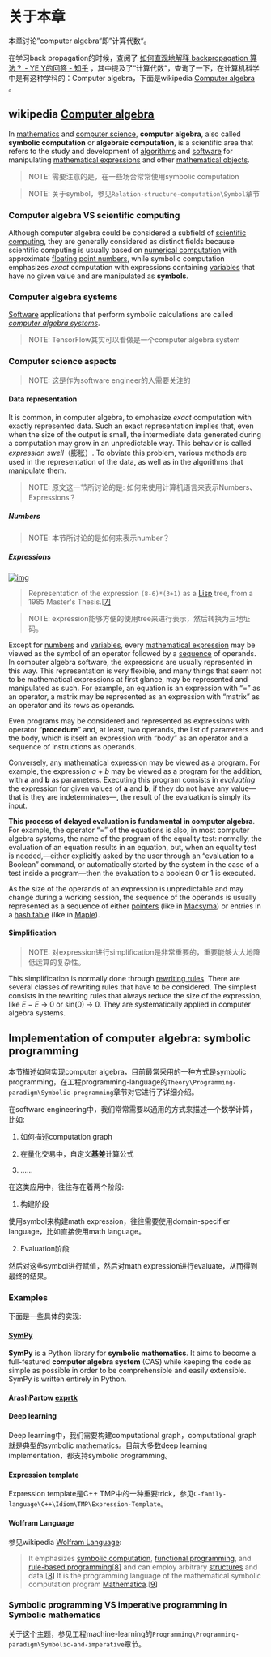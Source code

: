 # 关于本章

本章讨论”computer algebra“即”计算代数“。

在学习back propagation的时候，查阅了 [如何直观地解释 backpropagation 算法？ - YE Y的回答 - 知乎](https://www.zhihu.com/question/27239198/answer/43560763) ，其中提及了“计算代数”，查询了一下，在计算机科学中是有这种学科的：Computer algebra，下面是wikipedia [Computer algebra](https://en.wikipedia.org/wiki/Computer_algebra) 。



## wikipedia [Computer algebra](https://en.wikipedia.org/wiki/Computer_algebra)

In [mathematics](https://en.wikipedia.org/wiki/Mathematics) and [computer science](https://en.wikipedia.org/wiki/Computer_science), **computer algebra**, also called **symbolic computation** or **algebraic computation**, is a scientific area that refers to the study and development of [algorithms](https://en.wikipedia.org/wiki/Algorithm) and [software](https://en.wikipedia.org/wiki/Software) for manipulating [mathematical expressions](https://en.wikipedia.org/wiki/Expression_(mathematics)) and other [mathematical objects](https://en.wikipedia.org/wiki/Mathematical_object). 

> NOTE: 需要注意的是，在一些场合常常使用symbolic computation

> NOTE: 关于symbol，参见`Relation-structure-computation\Symbol`章节

### Computer algebra  VS scientific computing

Although computer algebra could be considered a subfield of [scientific computing](https://en.wikipedia.org/wiki/Scientific_computing), they are generally considered as distinct fields because scientific computing is usually based on [numerical computation](https://en.wikipedia.org/wiki/Numerical_computation) with approximate [floating point numbers](https://en.wikipedia.org/wiki/Floating_point_number), while symbolic computation emphasizes *exact* computation with expressions containing [variables](https://en.wikipedia.org/wiki/Variable_(mathematics)) that have no given value and are manipulated as **symbols**.

### Computer algebra systems

[Software](https://en.wikipedia.org/wiki/Software) applications that perform symbolic calculations are called *[computer algebra systems](https://en.wikipedia.org/wiki/Computer_algebra_system)*.

> NOTE: TensorFlow其实可以看做是一个computer algebra system



### Computer science aspects

> NOTE: 这是作为software engineer的人需要关注的

#### Data representation

It is common, in computer algebra, to emphasize *exact* computation with exactly represented data. Such an exact representation implies that, even when the size of the output is small, the intermediate data generated during a computation may grow in an unpredictable way. This behavior is called *expression swell*（膨胀）. To obviate this problem, various methods are used in the representation of the data, as well as in the algorithms that manipulate them.

> NOTE: 原文这一节所讨论的是: 如何来使用计算机语言来表示Numbers、Expressions？

##### Numbers

> NOTE: 本节所讨论的是如何来表示number？

##### Expressions

[![img](https://upload.wikimedia.org/wikipedia/commons/thumb/e/ef/Cassidy.1985.015.gif/400px-Cassidy.1985.015.gif)](https://en.wikipedia.org/wiki/File:Cassidy.1985.015.gif)

> Representation of the expression `(8-6)*(3+1)` as a [Lisp](https://en.wikipedia.org/wiki/Lisp_(programming_language)) tree, from a 1985 Master's Thesis.[[7\]](https://en.wikipedia.org/wiki/Computer_algebra#cite_note-7)

> NOTE: expression能够方便的使用tree来进行表示，然后转换为三地址码。

Except for [numbers](https://en.wikipedia.org/wiki/Number) and [variables](https://en.wikipedia.org/wiki/Variable_(mathematics)), every [mathematical expression](https://en.wikipedia.org/wiki/Expression_(mathematics)) may be viewed as the symbol of an operator followed by a [sequence](https://en.wikipedia.org/wiki/Sequence) of operands. In computer algebra software, the expressions are usually represented in this way. This representation is very flexible, and many things that seem not to be mathematical expressions at first glance, may be represented and manipulated as such. For example, an equation is an expression with “=” as an operator, a matrix may be represented as an expression with “matrix” as an operator and its rows as operands.



Even programs may be considered and represented as expressions with operator “**procedure**” and, at least, two operands, the list of parameters and the body, which is itself an expression with “body” as an operator and a sequence of instructions as operands. 

Conversely, any mathematical expression may be viewed as a program. For example, the expression *a* + *b* may be viewed as a program for the addition, with **a** and **b** as parameters. Executing this program consists in *evaluating* the expression for given values of **a** and **b**; if they do not have any value—that is they are indeterminates—, the result of the evaluation is simply its input.

**This process of delayed evaluation is fundamental in computer algebra**. For example, the operator “=” of the equations is also, in most computer algebra systems, the name of the program of the equality test: normally, the evaluation of an equation results in an equation, but, when an equality test is needed,—either explicitly asked by the user through an “evaluation to a Boolean” command, or automatically started by the system in the case of a test inside a program—then the evaluation to a boolean 0 or 1 is executed.

As the size of the operands of an expression is unpredictable and may change during a working session, the sequence of the operands is usually represented as a sequence of either [pointers](https://en.wikipedia.org/wiki/Pointer_(computer_programming)) (like in [Macsyma](https://en.wikipedia.org/wiki/Macsyma)) or entries in a [hash table](https://en.wikipedia.org/wiki/Hash_table) (like in [Maple](https://en.wikipedia.org/wiki/Maple_(software))).



#### Simplification

> NOTE: 对expression进行simplification是非常重要的，重要能够大大地降低运算的复杂性。

This simplification is normally done through [rewriting rules](https://en.wikipedia.org/wiki/Rewriting). There are several classes of rewriting rules that have to be considered. The simplest consists in the rewriting rules that always reduce the size of the expression, like *E* − *E* → 0 or sin(0) → 0. They are systematically applied in computer algebra systems.

## Implementation of computer algebra: symbolic programming 

本节描述如何实现computer algebra，目前最常采用的一种方式是symbolic programming，在工程programming-language的`Theory\Programming-paradigm\Symbolic-programming`章节对它进行了详细介绍。

在software engineering中，我们常常需要以通用的方式来描述一个数学计算，比如: 

1) 如何描述computation graph

2) 在量化交易中，自定义**基差**计算公式

3) ......

在这类应用中，往往存在着两个阶段:

1) 构建阶段

使用symbol来构建math expression，往往需要使用domain-specifier language，比如直接使用math language。

2) Evaluation阶段

然后对这些symbol进行赋值，然后对math expression进行evaluate，从而得到最终的结果。

### Examples

下面是一些具体的实现: 

#### [SymPy](https://www.sympy.org/en/index.html)

**SymPy** is a Python library for **symbolic mathematics**. It aims to become a full-featured **computer algebra system** (CAS) while keeping the code as simple as possible in order to be comprehensible and easily extensible. SymPy is written entirely in Python.



#### ArashPartow [exprtk](https://github.com/ArashPartow/exprtk)



#### Deep learning

Deep learning中，我们需要构建computational graph，computational graph就是典型的symbolic mathematics。目前大多数deep learning implementation，都支持symbolic programming。

#### Expression template

Expression template是C++ TMP中的一种重要trick，参见`C-family-language\C++\Idiom\TMP\Expression-Template`。

#### Wolfram Language

参见wikipedia [Wolfram Language](https://en.wikipedia.org/wiki/Wolfram_Language): 

> It emphasizes [symbolic computation](https://en.wikipedia.org/wiki/Symbolic_computation), [functional programming](https://en.wikipedia.org/wiki/Functional_programming), and [rule-based programming](https://en.wikipedia.org/wiki/Rule-based_programming)[[8\]](https://en.wikipedia.org/wiki/Wolfram_Language#cite_note-LangName-8) and can employ arbitrary [structures](https://en.wikipedia.org/wiki/Data_structure) and data.[[8\]](https://en.wikipedia.org/wiki/Wolfram_Language#cite_note-LangName-8) It is the programming language of the mathematical symbolic computation program [Mathematica](https://en.wikipedia.org/wiki/Mathematica).[[9\]](https://en.wikipedia.org/wiki/Wolfram_Language#cite_note-25anv-9)



### Symbolic programming VS imperative programming in Symbolic mathematics

关于这个主题，参见工程machine-learning的`Programming\Programming-paradigm\Symbolic-and-imperative`章节。







